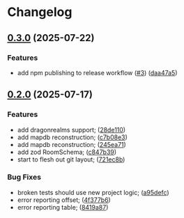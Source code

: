 # Changelog

## [0.3.0](https://github.com/elanthia-online/cartographer/compare/v0.2.0...v0.3.0) (2025-07-22)


### Features

* add npm publishing to release workflow ([#3](https://github.com/elanthia-online/cartographer/issues/3)) ([daa47a5](https://github.com/elanthia-online/cartographer/commit/daa47a5d3bde65bccdc969b1752f09e3f883d808))

## [0.2.0](https://github.com/elanthia-online/cartographer/compare/v0.1.0...v0.2.0) (2025-07-17)


### Features

* add dragonrealms support; ([28de110](https://github.com/elanthia-online/cartographer/commit/28de110ce9420d953b4dfcecb5dfbce19e5d8e98))
* add mapdb reconstruction; ([c7b08e3](https://github.com/elanthia-online/cartographer/commit/c7b08e31f24d6a0f48b8d0db64e4fcccd6a3a09d))
* add mapdb reconstruction; ([245ea71](https://github.com/elanthia-online/cartographer/commit/245ea71e011aba7881d4dbd2b9cc6b0cdb7c1969))
* add zod RoomSchema; ([c847b39](https://github.com/elanthia-online/cartographer/commit/c847b39c01d1949276e3f4ad3648f40a3db2a9ea))
* start to flesh out git layout; ([721ec8b](https://github.com/elanthia-online/cartographer/commit/721ec8b348f6e63a0cd4d10d979ed8e55057bf37))


### Bug Fixes

* broken tests should use new project logic; ([a95defc](https://github.com/elanthia-online/cartographer/commit/a95defc4a50e2d9e930a91fef238acad0176e0e2))
* error reporting offset; ([4f377b6](https://github.com/elanthia-online/cartographer/commit/4f377b66f45bdc322ff142826e14c76ce2916865))
* error reporting table; ([8419a87](https://github.com/elanthia-online/cartographer/commit/8419a8796f0069061752c5e2d3e9211db7ab5bc4))
